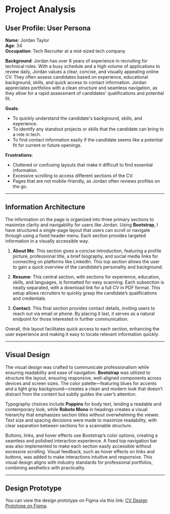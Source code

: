 # Project Analysis

## User Profile: User Persona
**Name**: Jordan Taylor  
**Age**: 34  
**Occupation**: Tech Recruiter at a mid-sized tech company  

**Background**: Jordan has over 8 years of experience in recruiting for technical roles. With a busy schedule and a high volume of applications to review daily, Jordan values a clear, concise, and visually appealing online CV. They often assess candidates based on experience, educational background, skills, and quick access to contact information. Jordan appreciates portfolios with a clean structure and seamless navigation, as they allow for a rapid assessment of candidates' qualifications and potential fit.

**Goals**:
- To quickly understand the candidate's background, skills, and experience.
- To identify any standout projects or skills that the candidate can bring to a role in tech.
- To find contact information easily if the candidate seems like a potential fit for current or future openings.

**Frustrations**:
- Cluttered or confusing layouts that make it difficult to find essential information.
- Excessive scrolling to access different sections of the CV.
- Pages that are not mobile-friendly, as Jordan often reviews profiles on the go.

---

## Information Architecture
The information on the page is organized into three primary sections to maximize clarity and navigability for users like Jordan. Using **Bootstrap**, I have structured a single-page layout that users can scroll or navigate through using a fixed header menu. Each section provides targeted information in a visually accessible way.

1. **About Me**: This section gives a concise introduction, featuring a profile picture, professional title, a brief biography, and social media links for connecting on platforms like LinkedIn. This top section allows the user to gain a quick overview of the candidate’s personality and background.

2. **Resume**: This central section, with sections for experience, education, skills, and languages, is formatted for easy scanning. Each subsection is neatly separated, with a download link for a full CV in PDF format. This setup allows recruiters to quickly grasp the candidate’s qualifications and credentials.

3. **Contact**: This final section provides contact details, inviting users to reach out via email or phone. By placing it last, it serves as a natural endpoint for those interested in further communication.

Overall, this layout facilitates quick access to each section, enhancing the user experience and making it easy to locate relevant information quickly.

---

## Visual Design
The visual design was crafted to communicate professionalism while ensuring readability and ease of navigation. **Bootstrap** was utilized to structure the layout, ensuring responsive, well-aligned components across devices and screen sizes. The color palette—featuring blues for accents and a light gray background—creates a clean and modern look that doesn’t distract from the content but subtly guides the user’s attention.

Typography choices include **Poppins** for body text, lending a readable and contemporary look, while **Roboto Mono** in headings creates a visual hierarchy that emphasizes section titles without overwhelming the viewer. Text size and spacing decisions were made to maximize readability, with clear separation between sections for a scannable structure. 

Buttons, links, and hover effects use Bootstrap’s color options, creating a seamless and polished interaction experience. A fixed top navigation bar was also implemented to make each section easily accessible without excessive scrolling. Visual feedback, such as hover effects on links and buttons, was added to make interactions intuitive and responsive. This visual design aligns with industry standards for professional portfolios, combining aesthetics with practicality.

---

## Design Prototype
You can view the design prototype on Figma via this link: [CV Design Prototype on Figma](https://www.figma.com/design/TTkdBeQBRPlQv6SHu7atjT/CV?node-id=0-1&t=mCGeSUjkh25bcG5X-1).

